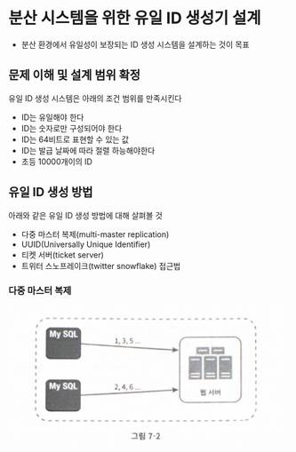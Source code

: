 
# 분산 시스템을 위한 유일 ID 생성기 설계

- 분산 환경에서 유일성이 보장되는 ID 생성 시스템을 설계하는 것이 목표

## 문제 이해 및 설계 범위 확정

유일 ID 생성 시스템은 아래의 조건 범위를 만족시킨다

- ID는 유일해야 한다
- ID는 숫자로만 구성되어야 한다
- ID는 64비트로 표현할 수 있는 값
- ID는 발급 날짜에 따라 절렬 하능해야한다
- 초등 10000개이의 ID


## 유일 ID 생성 방법

아래와 같은 유일 ID 생성 방법에 대해 살펴볼 것

- 다중 마스터 복제(multi-master replication)
- UUID(Universally Unique Identifier)
- 티켓 서버(ticket server)
- 트위터 스노프레이크(twitter snowflake) 접근법

### 다중 마스터 복제

![|600](/이우승/assets/ch-07/ch07_01.jpeg)

